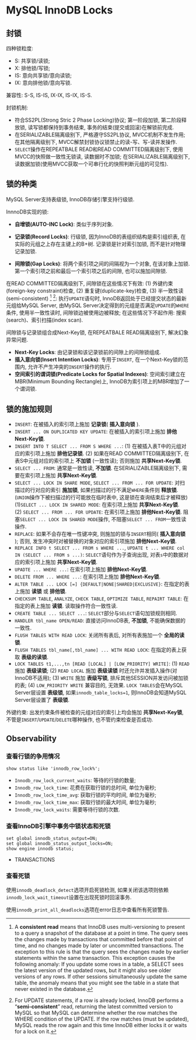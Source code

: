 # MySQL InnoDB Locks

## 封锁

四种锁粒度:

- S: 共享锁/读锁;
- X: 排他锁/写锁;
- IS: 意向共享锁/意向读锁;
- IX: 意向排他锁/意向写锁.

兼容性: S-S, IS-IS, IX-IX, IS-IX, IS-S.

封锁机制:

- 符合SS2PL(Strong Stric 2 Phase Locking)协议; 第一阶段加锁, 第二阶段释放锁, 读写锁都保持到事务结束, 事务的结束(提交或回滚)在解锁前完成.
- 在SERIALIZABLE隔离级别下, 严格遵守SS2PL协议, MVCC机制不发生作用; 在其他隔离级别下, MVCC解禁封锁协议锁禁止的读-写、写-读并发操作.
- `SELECT`操作在REPEATBALE READ和READ COMMITTED隔离级别下, 使用MVCC的快照做一致性无锁读, 读数据时不加锁; 在SERIALIZABLE隔离级别下, 读数据加锁(使用MVCC获取一个可串行化的快照判断元组的可见性).

## 锁的种类

MySQL Server支持表级锁, InnoDB存储引擎支持行级锁.

InnnoDB实现的锁:

- **自增锁(AUTO-INC Lock)**: 类似于序列对象.
- **记录锁(Record Locks)**: 行级锁, 因为InnoDB的表组织结构是索引组织表, 在实际的元组之上存在主键上的B+树. 记录锁是针对索引加锁, 而不是针对物理记录加锁.

- **间隙锁(Gap Locks)**: 将两个索引项之间的间隔视为一个对象, 在该对象上加锁. 第一个索引项之前和最后一个索引项之后的间隙, 也可以施加间隙锁.

在READ COMMITTED隔离级别下, 间隙锁在这些情况下有效: (1) 外键约束(foreign-key constraint)检查, (2) 重复键(duplicate-key)检查, (3) 半一致性读 (semi-consistent) [^1] [^2]: 执行`UPDATE`语句时, InnoDB返回处于已经提交状态的最新元组给MySQL Server, 由MySQL Server决定得到的元组是否满足`UPDATE`的`WHERE`条件, 使用半一致性读时, 间隙锁边被使用边被释放; 在这些情况下不起作用: 搜索(search)、索引扫描(index scan).

[^1]: A **consistent read** means that InnoDB uses multi-versioning to present to a query a snapshot of the database at a point in time. The query sees the changes made by transactions that committed before that point of time, and no changes made by later or uncommitted transactions. The exception to this rule is that the query sees the changes made by earlier statements within the same transaction. This exception causes the following anomaly: If you update some rows in a table, a SELECT sees the latest version of the updated rows, but it might also see older versions of any rows. If other sessions simultaneously update the same table, the anomaly means that you might see the table in a state that never existed in the database.

[^2]: For UPDATE statements, if a row is already locked, InnoDB performs a “**semi-consistent**” read, returning the latest committed version to MySQL so that MySQL can determine whether the row matches the WHERE condition of the UPDATE. If the row matches (must be updated), MySQL reads the row again and this time InnoDB either locks it or waits for a lock on it.

间隙锁与记录锁组合成Next-Key锁, 在REPEATBALE READ隔离级别下, 解决幻象异常问题.

- **Next-Key Locks**: 由记录锁和该记录锁前的间隙上的间隙锁组成.
- **插入意向锁(Insert Intention Locks)**: 专用于`INSERT`, 在一个Next-Key锁的范围内, 允许不产生冲突的`INSERT`操作的执行.
- **空间索引的谓词锁(Predicate Locks for Spatial Indexes)**: 空间索引建立在MBR(Minimum Bounding Rectangle)上, InnoDB为索引项上的MBR增加了一个谓词锁.

## 锁的施加规则

- `INSERT`: 在被插入的索引项上施加 **记录锁**( **插入意向锁** ).
- `INSERT ... ON DUPLICATED KEY UPDATE`: 在被插入的索引项上施加 **排他Next-Key锁**.
- `INSERT INTO T SELECT ... FROM S WHERE ...`: (1) 在被插入表T中的元组对应的索引项上施加 **排他记录锁**. (2) 如果在READ COMMITTED隔离级别下, 在表S中元组对应的索引项上 **不加锁** (一致性读); 否则施加 **共享Next-Key锁**.
- `SELECT ... FROM`: 通常是一致性读, **不加锁**. 在SERIALIZABLE隔离级别下, 需要在索引项上施加 **共享Next-Key锁**.
- `SELECT ... LOCK IN SHARE MODE`, `SELECT ... FROM ... FOR UPDATE`: 对扫描过的行对应的索引 **施加锁**, 如果扫描过的行不满足`WHERE`条件则 **释放锁**. (`UNION`操作下被扫描过的行可能放在临时表中, 这是锁在查询结束后才被释放)<br/> (1)`SELECT ... LOCK IN SHARED MODE`: 在索引项上施加 **共享Next-Key锁**. <br/> (2) `SELECT ... FROM ... FOR UPDATE`: 在索引项上施加 **排他Next-Key锁**. 阻塞`SELECT ... LOCK IN SHARED MODE`操作, 不阻塞`SELECT ... FROM`一致性读操作.
- `REPLACE`: 如果不会存在唯一性键冲突, 则施加的锁与`INSERT`相同( **插入意向锁** ); 否则, 发生冲突时对被替换的对象对应的索引项施加 **排他Next-Key锁**.
- `REPLACE INFO t SELECT ... FROM s WHERE ...`, `UPDATE t ... WHERE col IN (SELECT ... FROM s ...)`: `SELECT`语句作为子查询出现, 对表`s`中的数据对应的索引项上施加 **共享Next-Key锁**.
- `UPADTE ... WHERE ...`: 在索引项上施加 **排他Next-Key锁**.
- `DELETE FROM ... WHERE ...`: 在索引项上施加 **排他Next-Key锁**.
- `ALTER TABLE ... LOCK [=] {DEFAULT|NONE|SHARED|EXCLUSIVE}`: 在指定的表上施加 **读锁** 或 **排他锁**.
- `CHECKSUM TABLE`, `ANALYZE`, `CHECK TABLE`, `OPTIMIZE TABLE`, `REPAIRT TABLE`: 在指定的表上施加 **读锁**. 读取操作符合一致性读.
- `CREATE TABLE ... SELECT ...`: `SELECT`部分与`SELECT`语句加锁规则相同.
- `HANDLER tbl_name OPEN/READ`: 直接访问InnoDB表, **不加锁**, 不能确保数据的一致性.
- `FLUSH TABLES WITH READ LOCK`: 关闭所有表后, 对所有表施加一个 **全局的读锁**.
- `FLUSH TABLES tbl_name[,tbl_name] ... WITH READ LOCK`: 在指定的表上获取 **表级的读锁**.
- `LOCK TABLES t1,...,tn [READ [LOCAL] | [LOW_PRIORITY] WRITE]`: (1) `READ` 施加 **表级读锁**; (2) `READ LOCAL` 施加 **表级读锁** 时还允许并发插入操作(对InnoDB不适用); (3) `WRITE` 施加 **表级写锁**, 排斥其他SESSION并发访问被加锁的表; (4) `LOW_PRIORITY WRITE` 兼容目的, 无效果. `LOCK TABLES`会在MySQL Server层设置 **表级锁**, 如果`innodb_table_locks=1`, 则InnoDB会知道MySQL Server层设置了 **表级锁**.

外键约束: 出发约束条件被检查的元组对应的索引上均会施加 **共享Next-Key锁**, 不管是`INSERT`/`UPDATE`/`DELETE`哪种操作, 也不管约束检查是否成功.

## Observability

### 查看行锁的争用情况

```
show status like 'innodb_row_lock%';
```

- `Innodb_row_lock_current_waits`: 等待的行锁的数量;
- `Innodb_row_lock_time`: 花费在获取行锁的总时间, 单位为毫秒;
- `Innodb_row_lock_time_avg`: 获取行锁的平均时间, 单位为毫秒;
- `Innodb_row_lock_time_max`: 获取行锁的最大时间, 单位为毫秒;
- `Innodb_row_lock_waits`: 需要等待行锁的次数.

### 查看InnoDB引擎中事务中锁状态和死锁

```
set global innodb_status_output=ON;
set global innodb_status_output_locks=ON;
show engine innodb status;
```

- TRANSACTIONS

### 查看死锁

使用`innodb_deadlock_detect`选项开启死锁检测, 如果关闭该选项则依赖`innodb_lock_wait_timeout`设置在出现死锁时回滚事务.

使用`innodb_print_all_deadlocks`选项在error日志中查看所有死锁警告.
